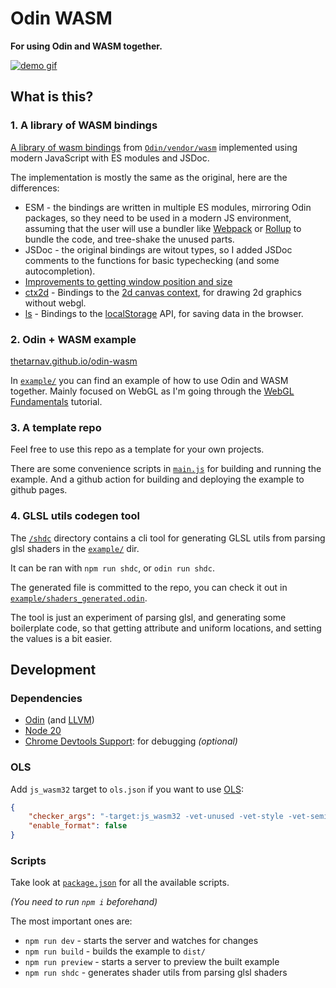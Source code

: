 # Odin WASM

**For using Odin and WASM together.**

[![demo gif](https://raw.githubusercontent.com/thetarnav/odin-wasm/main/assets/camera.gif)](https://thetarnav.github.io/odin-wasm/#camera)

## What is this?

### 1. A library of WASM bindings

[A library of wasm bindings](https://github.com/thetarnav/odin-wasm/tree/main/wasm) from [`Odin/vendor/wasm`](https://github.com/odin-lang/Odin/tree/master/vendor/wasm) implemented using modern JavaScript with ES modules and JSDoc.

The implementation is mostly the same as the original, here are the differences:

- ESM - the bindings are written in multiple ES modules, mirroring Odin packages, so they need to be used in a modern JS environment, assuming that the user will use a bundler like [Webpack](https://webpack.js.org/) or [Rollup](https://rollupjs.org/) to bundle the code, and tree-shake the unused parts.
- JSDoc - the original bindings are witout types, so I added JSDoc comments to the functions for basic typechecking (and some autocompletion).
- [Improvements to getting window position and size](https://github.com/thetarnav/odin-wasm/commit/abd015822d0667ae7ebec7c0b7d4508a489b9c44#diff-70784127da28e4d9d43c91e03af22f56c23f45ec12af76e4deed68c37f7776e4)
- [ctx2d](https://github.com/thetarnav/odin-wasm/tree/main/wasm/ctx2d) - Bindings to the [2d canvas context](https://developer.mozilla.org/en-US/docs/Web/API/CanvasRenderingContext2D), for drawing 2d graphics without webgl.
- [ls](https://github.com/thetarnav/odin-wasm/tree/main/wasm/ls) - Bindings to the [localStorage](https://developer.mozilla.org/en-US/docs/Web/API/Window/localStorage) API, for saving data in the browser.

### 2. Odin + WASM example

[thetarnav.github.io/odin-wasm](https://thetarnav.github.io/odin-wasm)

In [`example/`](https://github.com/thetarnav/odin-wasm/tree/main/example) you can find an example of how to use Odin and WASM together. Mainly focused on WebGL as I'm going through the [WebGL Fundamentals](https://webgl2fundamentals.org/) tutorial.

### 3. A template repo

Feel free to use this repo as a template for your own projects.

There are some convenience scripts in [`main.js`](https://github.com/thetarnav/odin-wasm/tree/main/main.js) for building and running the example. And a github action for building and deploying the example to github pages.

### 4. GLSL utils codegen tool

The [`/shdc`](https://github.com/thetarnav/odin-wasm/tree/main/shdc) directory contains a cli tool for generating GLSL utils from parsing glsl shaders in the [`example/`](https://github.com/thetarnav/odin-wasm/tree/main/example) dir.

It can be ran with `npm run shdc`, or `odin run shdc`.

The generated file is committed to the repo, you can check it out in [`example/shaders_generated.odin`](https://github.com/thetarnav/odin-wasm/blob/main/example/shaders_generated.odin).

The tool is just an experiment of parsing glsl, and generating some boilerplate code, so that getting attribute and uniform locations, and setting the values is a bit easier.

## Development

### Dependencies

- [Odin](https://odin-lang.org/docs/install/) (and [LLVM](https://apt.llvm.org/))
- [Node 20](https://nodejs.org/)
- [Chrome Devtools Support](https://chromewebstore.google.com/detail/cc++-devtools-support-dwa/pdcpmagijalfljmkmjngeonclgbbannb): for debugging *(optional)*

### OLS

Add `js_wasm32` target to `ols.json` if you want to use [OLS](https://github.com/DanielGavin/ols):

```json
{
    "checker_args": "-target:js_wasm32 -vet-unused -vet-style -vet-semicolon",
    "enable_format": false
}
```

### Scripts

Take look at [`package.json`](https://github.com/thetarnav/odin-wasm/tree/main/package.json) for all the available scripts.

*(You need to run `npm i` beforehand)*

The most important ones are:

- `npm run dev` - starts the server and watches for changes
- `npm run build` - builds the example to `dist/`
- `npm run preview` - starts a server to preview the built example
- `npm run shdc` - generates shader utils from parsing glsl shaders